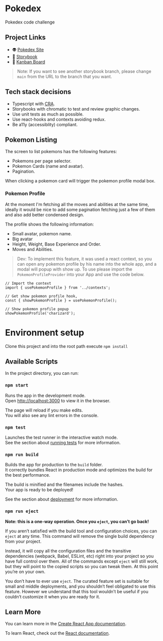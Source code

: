# Pokedex

Pokedex code challenge

## Project Links

- 👽 [Pokedex Site](https://dreamy-pithivier-c367b9.netlify.app) 
- 🚦 [Storybook](https://main--6285308d68b6aa003a919dd0.chromatic.com/)
- 📰 [Kanban Board](https://github.com/german-bortoli/pokedex-cc/projects/1)

> Note: If you want to see another storybook branch, please change `main` from the URL to the branch that you want.

## Tech stack decisions

- Typescript with [CRA](https://github.com/facebook/create-react-app).
- Storybooks with chromatic to test and review graphic changes.
- Use unit tests as much as possible.
- Use react-hooks and contexts avoiding redux.
- Be a11y (accessiblity) compliant.

## Pokemon Listing

The screen to list pokemons has the following features:

 - Pokemons per page selector.
 - Pokemon Cards (name and avatar).
 - Pagination.

When clicking a pokemon card will trigger the pokemon profile modal box.

### Pokemon Profile

At the moment I'm fetching all the moves and abilities at the same time, ideally it would be nice to add some pagination fetching just a few of them and also add better condensed design.

The profile shows the following information:

 - Small avatar, pokemon name.
 - Big avatar
 - Height, Weight, Base Experience and Order.
 - Moves and Abilities.

> Dev: To implement this feature, it was used a react context, so you can open any pokemon profile by his name into the whole app, and a modal will popup with show up.
> To use please import the `PokemonProfileProvider` into your App and use the code below.

```tsx
// Import the context
import { usePokemonProfile } from '../contexts';

// Get show pokemon profile hook,
const { showPokemonProfile } = usePokemonProfile();

// Show pokemon profile popup
showPokemonProfile('charizard');
```

# Environment setup

Clone this project and into the root path execute `npm install`

## Available Scripts

In the project directory, you can run:

### `npm start`

Runs the app in the development mode.\
Open [http://localhost:3000](http://localhost:3000) to view it in the browser.

The page will reload if you make edits.\
You will also see any lint errors in the console.

### `npm test`

Launches the test runner in the interactive watch mode.\
See the section about [running tests](https://facebook.github.io/create-react-app/docs/running-tests) for more information.

### `npm run build`

Builds the app for production to the `build` folder.\
It correctly bundles React in production mode and optimizes the build for the best performance.

The build is minified and the filenames include the hashes.\
Your app is ready to be deployed!

See the section about [deployment](https://facebook.github.io/create-react-app/docs/deployment) for more information.

### `npm run eject`

**Note: this is a one-way operation. Once you `eject`, you can’t go back!**

If you aren’t satisfied with the build tool and configuration choices, you can `eject` at any time. This command will remove the single build dependency from your project.

Instead, it will copy all the configuration files and the transitive dependencies (webpack, Babel, ESLint, etc) right into your project so you have full control over them. All of the commands except `eject` will still work, but they will point to the copied scripts so you can tweak them. At this point you’re on your own.

You don’t have to ever use `eject`. The curated feature set is suitable for small and middle deployments, and you shouldn’t feel obligated to use this feature. However we understand that this tool wouldn’t be useful if you couldn’t customize it when you are ready for it.

## Learn More

You can learn more in the [Create React App documentation](https://facebook.github.io/create-react-app/docs/getting-started).

To learn React, check out the [React documentation](https://reactjs.org/).
